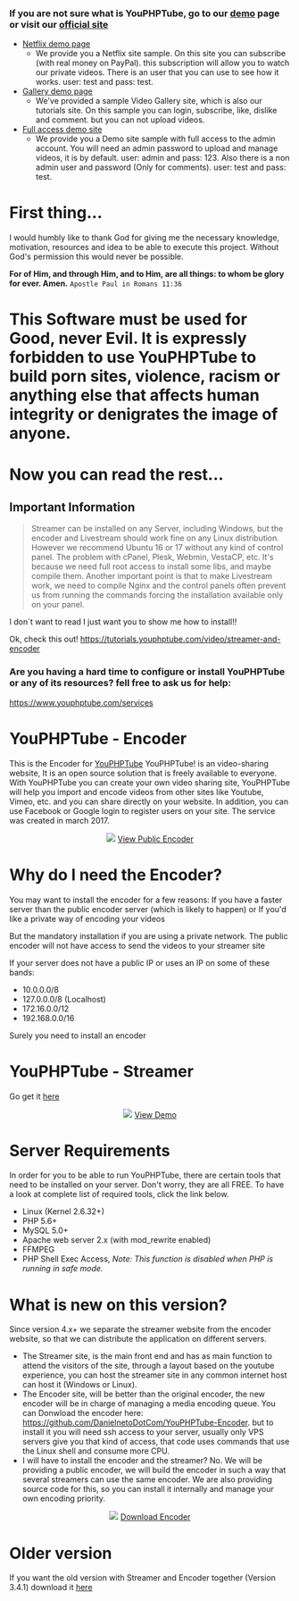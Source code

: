 ### If you are not sure what is YouPHPTube, go to our <a href="https://demo.youphptube.com/" target="_blank">demo</a> page or visit our <a href="https://www.youphptube.com/" target="_blank">official site</a>


* <a href="https://netflix.youphptube.com/" target="_blank">Netflix demo page</a>
  - We provide you a Netflix site sample. On this site you can subscribe (with real money on PayPal). this subscription will allow you to watch our private videos. There is an user that you can use to see how it works. user: test and pass: test.
* <a href="https://tutorials.youphptube.com/" target="_blank">Gallery demo page</a>
  - We've provided a sample Video Gallery site, which is also our tutorials site. On this sample you can login, subscribe, like, dislike and comment. but you can not upload videos. 
* <a href="http://demo.youphptube.com/" target="_blank">Full access demo site</a>
  - We provide you a Demo site sample with full access to the admin account. You will need an admin password to upload and manage videos, it is by default. user: admin and pass: 123. Also there is a non admin user and password (Only for comments). user: test and pass: test.

# First thing...
I would humbly like to thank God for giving me the necessary knowledge, motivation, resources and idea to be able to execute this project. Without God's permission this would never be possible.

**For of Him, and through Him, and to Him, are all things: to whom be glory for ever. Amen.**
`Apostle Paul in Romans 11:36`
# This Software must be used for Good, never Evil. It is expressly forbidden to use YouPHPTube to build porn sites, violence, racism or anything else that affects human integrity or denigrates the image of anyone.

# Now you can read the rest...

## Important Information

> Streamer can be installed on any Server, including Windows, but the encoder and Livestream should work fine on any Linux distribution. However we recommend Ubuntu 16 or 17 without any kind of control panel.
> The problem with cPanel, Plesk, Webmin, VestaCP, etc. It's because we need full root access to install some libs, and maybe compile them. Another important point is that to make Livestream work, we need to compile Nginx and the control panels often prevent us from running the commands forcing the installation available only on your panel.

I don´t want to read I just want you to show me how to install!!

Ok, check this out! https://tutorials.youphptube.com/video/streamer-and-encoder

### Are you having a hard time to configure or install YouPHPTube or any of its resources? fell free to ask us for help:

https://www.youphptube.com/services

# YouPHPTube - Encoder
This is the Encoder for <a href="https://www.youphptube.com/" target="_blank">YouPHPTube</a>
YouPHPTube! is an video-sharing website, It is an open source solution that is freely available to everyone. With YouPHPTube you can create your own video sharing site, YouPHPTube will help you import and encode videos from other sites like Youtube, Vimeo, etc. and you can share directly on your website. In addition, you can use Facebook or Google login to register users on your site. The service was created in march 2017.

<div align="center">
<img src="https://youphptube.com/img/prints/encoder.png">
<a href="https://encoder.youphptube.com/" target="_blank">View Public Encoder</a>
</div>

# Why do I need the Encoder?
You may want to install the encoder for a few reasons:
If you have a faster server than the public encoder server (which is likely to happen) or If you'd like a private way of encoding your videos

But the mandatory installation if you are using a private network. The public encoder will not have access to send the videos to your streamer site

If your server does not have a public IP or uses an IP on some of these bands:
- 10.0.0.0/8
- 127.0.0.0/8 (Localhost)
- 172.16.0.0/12
- 192.168.0.0/16

Surely you need to install an encoder

# YouPHPTube - Streamer
Go get it <a href="https://github.com/DanielnetoDotCom/YouPHPTube" target="_blank">here</a>

<div align="center">
<img src="https://www.youphptube.com/img/prints/prints7.png">
<a href="https://demo.youphptube.com/" target="_blank">View Demo</a>
</div>

# Server Requirements

In order for you to be able to run YouPHPTube, there are certain tools that need to be installed on your server. Don't worry, they are all FREE. To have a look at complete list of required tools, click the link below.

- Linux (Kernel 2.6.32+)
- PHP 5.6+
- MySQL 5.0+
- Apache web server 2.x (with mod_rewrite enabled)
- FFMPEG
- PHP Shell Exec Access, *Note: This function is disabled when PHP is running in safe mode.*

# What is new on this version?
Since version 4.x+ we separate the streamer website from the encoder website, so that we can distribute the application on different servers.
- The Streamer site, is the main front end and has as main function to attend the visitors of the site, through a layout based on the youtube experience, you can host the streamer site in any common internet host can host it (Windows or Linux).
- The Encoder site, will be better than the original encoder, the new encoder will be in charge of managing a media encoding queue. You can Donwload the encoder here: https://github.com/DanielnetoDotCom/YouPHPTube-Encoder. but to install it you will need ssh access to your server, usually only VPS servers give you that kind of access, that code uses commands that use the Linux shell and consume more CPU.
- I will have to install the encoder and the streamer?
No. We will be providing a public encoder, we will build the encoder in such a way that several streamers can use the same encoder. We are also providing source code for this, so you can install it internally and manage your own encoding priority.

<div align="center">
<img src="https://www.youphptube.com/img/architecture/SchemeV4.0.jpg">
<a href="https://github.com/DanielnetoDotCom/YouPHPTube-Encoder" target="_blank">Download Encoder</a>
</div>

# Older version
If you want the old version with Streamer and Encoder together (Version 3.4.1) download it <a href="https://github.com/DanielnetoDotCom/YouPHPTube/releases/tag/3.4.1">here</a>
